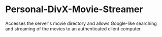Personal-DivX-Movie-Streamer
============================

Accesses the server's movie directory and allows Google-like searching and streaming of the movies to an authenticated client computer.
